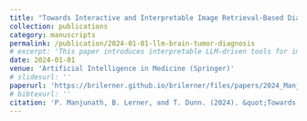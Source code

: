```yaml
---
title: "Towards Interactive and Interpretable Image Retrieval-Based Diagnosis: Enhancing Brain Tumor Classification with LLM Explanations and Latent Structure Preservation"
collection: publications
category: manuscripts
permalink: /publication/2024-01-01-llm-brain-tumor-diagnosis
# excerpt: 'This paper introduces interpretable LLM-driven tools for image-based brain tumor diagnosis and classification.'
date: 2024-01-01
venue: 'Artificial Intelligence in Medicine (Springer)'
# slidesurl: ''
paperurl: 'https://brilerner.github.io/brilerner/files/papers/2024_Manjunath-llm-brain-tumor-diagnosis.pdf'
# bibtexurl: ''
citation: 'P. Manjunath, B. Lerner, and T. Dunn. (2024). &quot;Towards Interactive and Interpretable Image Retrieval-Based Diagnosis: Enhancing Brain Tumor Classification with LLM Explanations and Latent Structure Preservation.&quot; In <i>Artificial Intelligence in Medicine</i>, Springer Nature Switzerland, pp. 335–349.'
---
```



<!-- The contents above will be part of a list of publications, if the user clicks the link for the publication than the contents of section will be rendered as a full page, allowing you to provide more information about the paper for the reader. When publications are displayed as a single page, the contents of the above "citation" field will automatically be included below this section in a smaller font. -->